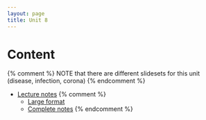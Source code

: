 ```yaml
---
layout: page
title: Unit 8
---
```


# Content

{% comment %} 
NOTE that there are different slidesets for this unit (disease, infection, corona)
{% endcomment %} 

* [Lecture notes](materials/infection.handouts.pdf)
{% comment %} 
    * [Large format](materials/infection.large.pdf)
    * [Complete notes](materials/infection.complete.pdf)
{% endcomment %} 
